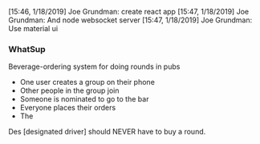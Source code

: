 


[15:46, 1/18/2019] Joe Grundman: create react app
[15:47, 1/18/2019] Joe Grundman: And node websocket server
[15:47, 1/18/2019] Joe Grundman: Use material ui 

### WhatSup

Beverage-ordering system for doing rounds in pubs
* One user creates a group on their phone
* Other people in the group join
* Someone is nominated to go to the bar
* Everyone places their orders
* The 

Des [designated driver] should NEVER have to buy a round.